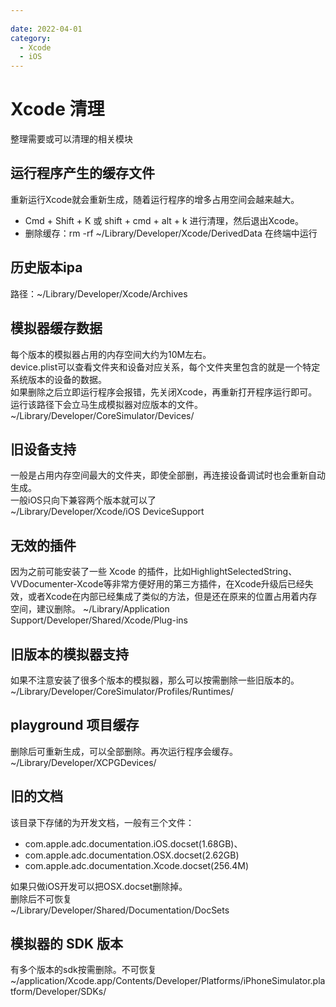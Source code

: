 ```yaml
---
 
date: 2022-04-01
category:
  - Xcode
  - iOS
---
```


# Xcode 清理
整理需要或可以清理的相关模块

## 运行程序产生的缓存文件
重新运行Xcode就会重新生成，随着运行程序的增多占用空间会越来越大。
- Cmd + Shift + K 或 shift + cmd + alt + k 进行清理，然后退出Xcode。
- 删除缓存：rm -rf ~/Library/Developer/Xcode/DerivedData 在终端中运行

## 历史版本ipa 
路径：~/Library/Developer/Xcode/Archives

## 模拟器缓存数据
每个版本的模拟器占用的内存空间大约为10M左右。<br>
device.plist可以查看文件夹和设备对应关系，每个文件夹里包含的就是一个特定系统版本的设备的数据。<br>
如果删除之后立即运行程序会报错，先关闭Xcode，再重新打开程序运行即可。运行该路径下会立马生成模拟器对应版本的文件。<br>
~/Library/Developer/CoreSimulator/Devices/

## 旧设备支持
一般是占用内存空间最大的文件夹，即使全部删，再连接设备调试时也会重新自动生成。<br>
一般iOS只向下兼容两个版本就可以了<br>
~/Library/Developer/Xcode/iOS DeviceSupport

## 无效的插件
因为之前可能安装了一些 Xcode 的插件，比如HighlightSelectedString、VVDocumenter-Xcode等非常方便好用的第三方插件，在Xcode升级后已经失效，或者Xcode在内部已经集成了类似的方法，但是还在原来的位置占用着内存空间，建议删除。
~/Library/Application Support/Developer/Shared/Xcode/Plug-ins

## 旧版本的模拟器支持
如果不注意安装了很多个版本的模拟器，那么可以按需删除一些旧版本的。<br>
~/Library/Developer/CoreSimulator/Profiles/Runtimes/

## playground 项目缓存
删除后可重新生成，可以全部删除。再次运行程序会缓存。
~/Library/Developer/XCPGDevices/

## 旧的文档
该目录下存储的为开发文档，一般有三个文件：
- com.apple.adc.documentation.iOS.docset(1.68GB)、
- com.apple.adc.documentation.OSX.docset(2.62GB)
- com.apple.adc.documentation.Xcode.docset(256.4M)

如果只做iOS开发可以把OSX.docset删除掉。<br>
删除后不可恢复<br>
~/Library/Developer/Shared/Documentation/DocSets

## 模拟器的 SDK 版本
有多个版本的sdk按需删除。不可恢复<br>
~/application/Xcode.app/Contents/Developer/Platforms/iPhoneSimulator.platform/Developer/SDKs/








